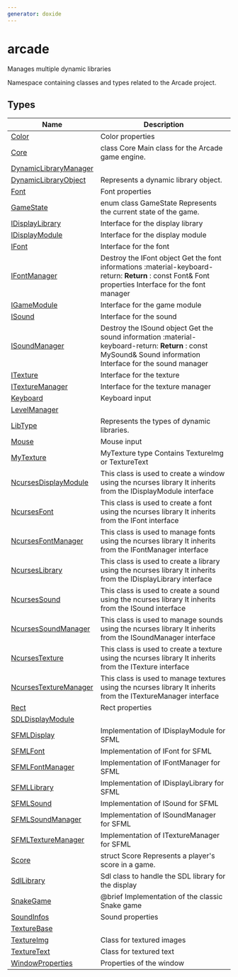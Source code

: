 ```yaml
---
generator: doxide
---
```



# arcade


Manages multiple dynamic libraries

Namespace containing classes and types related to the Arcade project.


## Types

| Name | Description |
| ---- | ----------- |
| [Color](Color.md) | Color properties  |
| [Core](Core.md) | class Core Main class for the Arcade game engine. |
| [DynamicLibraryManager](DynamicLibraryManager.md) |  |
| [DynamicLibraryObject](DynamicLibraryObject.md) |  Represents a dynamic library object. |
| [Font](Font.md) | Font properties  |
| [GameState](GameState.md) | enum class GameState Represents the current state of the game. |
| [IDisplayLibrary](IDisplayLibrary.md) | Interface for the display library  |
| [IDisplayModule](IDisplayModule.md) | Interface for the display module  |
| [IFont](IFont.md) | Interface for the font  |
| [IFontManager](IFontManager.md) | Destroy the IFont object Get the font informations :material-keyboard-return: **Return** :    const Font& Font properties Interface for the font manager  |
| [IGameModule](IGameModule.md) | Interface for the game module  |
| [ISound](ISound.md) | Interface for the sound  |
| [ISoundManager](ISoundManager.md) | Destroy the ISound object Get the sound information :material-keyboard-return: **Return** :    const MySound& Sound information Interface for the sound manager  |
| [ITexture](ITexture.md) | Interface for the texture  |
| [ITextureManager](ITextureManager.md) | Interface for the texture manager  |
| [Keyboard](Keyboard.md) | Keyboard input  |
| [LevelManager](LevelManager.md) |  |
| [LibType](LibType.md) |  Represents the types of dynamic libraries. |
| [Mouse](Mouse.md) | Mouse input  |
| [MyTexture](MyTexture.md) | MyTexture type Contains TextureImg or TextureText  |
| [NcursesDisplayModule](NcursesDisplayModule.md) |  This class is used to create a window using the ncurses library It inherits from the IDisplayModule interface  |
| [NcursesFont](NcursesFont.md) |  This class is used to create a font using the ncurses library It inherits from the IFont interface  |
| [NcursesFontManager](NcursesFontManager.md) |  This class is used to manage fonts using the ncurses library It inherits from the IFontManager interface  |
| [NcursesLibrary](NcursesLibrary.md) |  This class is used to create a library using the ncurses library It inherits from the IDisplayLibrary interface  |
| [NcursesSound](NcursesSound.md) |  This class is used to create a sound using the ncurses library It inherits from the ISound interface  |
| [NcursesSoundManager](NcursesSoundManager.md) |  This class is used to manage sounds using the ncurses library It inherits from the ISoundManager interface  |
| [NcursesTexture](NcursesTexture.md) |  This class is used to create a texture using the ncurses library It inherits from the ITexture interface  |
| [NcursesTextureManager](NcursesTextureManager.md) |  This class is used to manage textures using the ncurses library It inherits from the ITextureManager interface  |
| [Rect](Rect.md) | Rect properties  |
| [SDLDisplayModule](SDLDisplayModule.md) |  |
| [SFMLDisplay](SFMLDisplay.md) | Implementation of IDisplayModule for SFML  |
| [SFMLFont](SFMLFont.md) | Implementation of IFont for SFML  |
| [SFMLFontManager](SFMLFontManager.md) | Implementation of IFontManager for SFML  |
| [SFMLLibrary](SFMLLibrary.md) | Implementation of IDisplayLibrary for SFML  |
| [SFMLSound](SFMLSound.md) | Implementation of ISound for SFML  |
| [SFMLSoundManager](SFMLSoundManager.md) | Implementation of ISoundManager for SFML  |
| [SFMLTextureManager](SFMLTextureManager.md) | Implementation of ITextureManager for SFML  |
| [Score](Score.md) | struct Score Represents a player's score in a game. |
| [SdlLibrary](SdlLibrary.md) | Sdl class to handle the SDL library for the display  |
| [SnakeGame](SnakeGame.md) | @brief Implementation of the classic Snake game  |
| [SoundInfos](SoundInfos.md) | Sound properties  |
| [TextureBase](TextureBase.md) |  |
| [TextureImg](TextureImg.md) | Class for textured images  |
| [TextureText](TextureText.md) | Class for textured text  |
| [WindowProperties](WindowProperties.md) | Properties of the window  |

